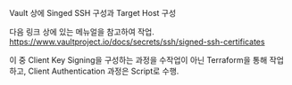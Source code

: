 Vault 상에 Singed SSH 구성과 Target Host 구성


다음 링크 상에 있는 메뉴얼을 참고하여 작업.
https://www.vaultproject.io/docs/secrets/ssh/signed-ssh-certificates

이 중 Client Key Signing을 구성하는 과정을 수작업이 아닌 Terraform을 통해 작업하고, Client Authentication 과정은 Script로 수행.
